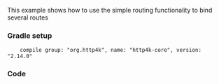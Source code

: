 This example shows how to use the simple routing functionality to bind several routes

### Gradle setup
```
    compile group: "org.http4k", name: "http4k-core", version: "2.14.0"
```

### Code
<script src="http://gist-it.appspot.com/https://github.com/http4k/http4k/blob/master/src/docs/cookbook/simple_routing/example.kt"></script>
